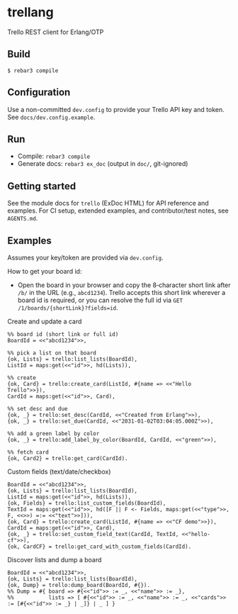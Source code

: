 trellang
=====

Trello REST client for Erlang/OTP

Build
-----

    $ rebar3 compile

Configuration
-------------
Use a non-committed `dev.config` to provide your Trello API key and token. See `docs/dev.config.example`.

Run
---
- Compile: `rebar3 compile`
- Generate docs: `rebar3 ex_doc` (output in `doc/`, git-ignored)

Getting started
---------------
See the module docs for `trello` (ExDoc HTML) for API reference and examples. For CI setup, extended examples, and contributor/test notes, see `AGENTS.md`.

Examples
--------
Assumes your key/token are provided via `dev.config`.

How to get your board id:
- Open the board in your browser and copy the 8‑character short link after `/b/` in the URL (e.g., `abcd1234`). Trello accepts this short link wherever a board id is required, or you can resolve the full id via `GET /1/boards/{shortLink}?fields=id`.

Create and update a card
```
%% board id (short link or full id)
BoardId = <<"abcd1234">>,

%% pick a list on that board
{ok, Lists} = trello:list_lists(BoardId),
ListId = maps:get(<<"id">>, hd(Lists)),

%% create
{ok, Card} = trello:create_card(ListId, #{name => <<"Hello Trello">>}),
CardId = maps:get(<<"id">>, Card),

%% set desc and due
{ok, _} = trello:set_desc(CardId, <<"Created from Erlang">>),
{ok, _} = trello:set_due(CardId, <<"2031-01-02T03:04:05.000Z">>),

%% add a green label by color
{ok, _} = trello:add_label_by_color(BoardId, CardId, <<"green">>),

%% fetch card
{ok, Card2} = trello:get_card(CardId).
```

Custom fields (text/date/checkbox)
```
BoardId = <<"abcd1234">>,
{ok, Lists} = trello:list_lists(BoardId),
ListId = maps:get(<<"id">>, hd(Lists)),
{ok, Fields} = trello:list_custom_fields(BoardId),
TextId = maps:get(<<"id">>, hd([F || F <- Fields, maps:get(<<"type">>, F, <<>>) =:= <<"text">>])),
{ok, Card} = trello:create_card(ListId, #{name => <<"CF demo">>}),
CardId = maps:get(<<"id">>, Card),
{ok, _} = trello:set_custom_field_text(CardId, TextId, <<"hello-cf">>),
{ok, CardCF} = trello:get_card_with_custom_fields(CardId).
```

Discover lists and dump a board
```
BoardId = <<"abcd1234">>,
{ok, Lists} = trello:list_lists(BoardId),
{ok, Dump} = trello:dump_board(BoardId, #{}).
%% Dump = #{ board => #{<<"id">> := _, <<"name">> := _},
%%           lists => [ #{<<"id">> := _, <<"name">> := _, <<"cards">> := [#{<<"id">> := _} | _]} | _ ] }
```
